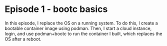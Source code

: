 # Episode 1 - bootc basics

In this episode, I replace the OS on a running system.  To do this, I create a bootable container image using podman.  Then, I start a cloud instance, login, and use podman+bootc to run the container I built, which replaces the OS after a reboot.

